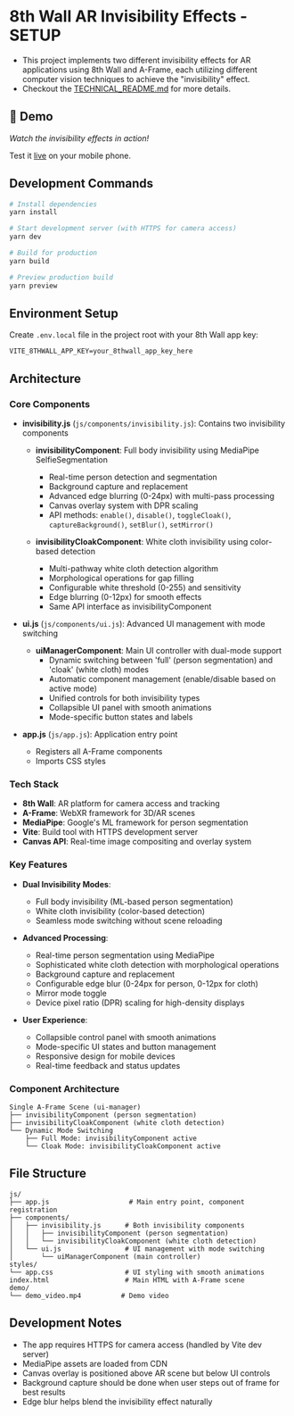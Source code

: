 # 8th Wall AR Invisibility Effects - SETUP

- This project implements two different invisibility effects for AR applications using 8th Wall and A-Frame, each utilizing different computer vision techniques to achieve the "invisibility" effect.
- Checkout the [TECHNICAL_README.md](./TECHNICAL_README.md) for more details.

## 🎥 Demo

*Watch the invisibility effects in action!*

Test it [live]() on your mobile phone.

## Development Commands

```bash
# Install dependencies
yarn install

# Start development server (with HTTPS for camera access)
yarn dev

# Build for production
yarn build

# Preview production build
yarn preview
```

## Environment Setup

Create `.env.local` file in the project root with your 8th Wall app key:
```
VITE_8THWALL_APP_KEY=your_8thwall_app_key_here
```

## Architecture

### Core Components

- **invisibility.js** (`js/components/invisibility.js`): Contains two invisibility components
  - **invisibilityComponent**: Full body invisibility using MediaPipe SelfieSegmentation
    - Real-time person detection and segmentation
    - Background capture and replacement
    - Advanced edge blurring (0-24px) with multi-pass processing
    - Canvas overlay system with DPR scaling
    - API methods: `enable()`, `disable()`, `toggleCloak()`, `captureBackground()`, `setBlur()`, `setMirror()`
  
  - **invisibilityCloakComponent**: White cloth invisibility using color-based detection
    - Multi-pathway white cloth detection algorithm
    - Morphological operations for gap filling
    - Configurable white threshold (0-255) and sensitivity
    - Edge blurring (0-12px) for smooth effects
    - Same API interface as invisibilityComponent

- **ui.js** (`js/components/ui.js`): Advanced UI management with mode switching
  - **uiManagerComponent**: Main UI controller with dual-mode support
    - Dynamic switching between 'full' (person segmentation) and 'cloak' (white cloth) modes
    - Automatic component management (enable/disable based on active mode)
    - Unified controls for both invisibility types
    - Collapsible UI panel with smooth animations
    - Mode-specific button states and labels

- **app.js** (`js/app.js`): Application entry point
  - Registers all A-Frame components
  - Imports CSS styles

### Tech Stack

- **8th Wall**: AR platform for camera access and tracking
- **A-Frame**: WebXR framework for 3D/AR scenes
- **MediaPipe**: Google's ML framework for person segmentation
- **Vite**: Build tool with HTTPS development server
- **Canvas API**: Real-time image compositing and overlay system

### Key Features

- **Dual Invisibility Modes**:
  - Full body invisibility (ML-based person segmentation)
  - White cloth invisibility (color-based detection)
  - Seamless mode switching without scene reloading

- **Advanced Processing**:
  - Real-time person segmentation using MediaPipe
  - Sophisticated white cloth detection with morphological operations
  - Background capture and replacement
  - Configurable edge blur (0-24px for person, 0-12px for cloth)
  - Mirror mode toggle
  - Device pixel ratio (DPR) scaling for high-density displays

- **User Experience**:
  - Collapsible control panel with smooth animations
  - Mode-specific UI states and button management
  - Responsive design for mobile devices
  - Real-time feedback and status updates

### Component Architecture

```
Single A-Frame Scene (ui-manager)
├── invisibilityComponent (person segmentation)
├── invisibilityCloakComponent (white cloth detection)
└── Dynamic Mode Switching
    ├── Full Mode: invisibilityComponent active
    └── Cloak Mode: invisibilityCloakComponent active
```

## File Structure

```
js/
├── app.js                    # Main entry point, component registration
├── components/
│   ├── invisibility.js      # Both invisibility components
│   │   ├── invisibilityComponent (person segmentation)
│   │   └── invisibilityCloakComponent (white cloth detection)
│   └── ui.js                # UI management with mode switching
│       └── uiManagerComponent (main controller)
styles/
└── app.css                  # UI styling with smooth animations
index.html                   # Main HTML with A-Frame scene
demo/
└── demo_video.mp4          # Demo video
```

## Development Notes

- The app requires HTTPS for camera access (handled by Vite dev server)
- MediaPipe assets are loaded from CDN
- Canvas overlay is positioned above AR scene but below UI controls
- Background capture should be done when user steps out of frame for best results
- Edge blur helps blend the invisibility effect naturally